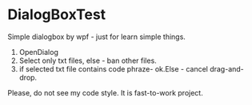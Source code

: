 # DialogBoxTest
Simple dialogbox by wpf - just for learn simple things.

1. OpenDialog
2. Select only txt files, else - ban other files.
3. if selected txt file contains code phraze- ok.Else - cancel drag-and-drop.


Please, do not see my code style. It is fast-to-work project.
